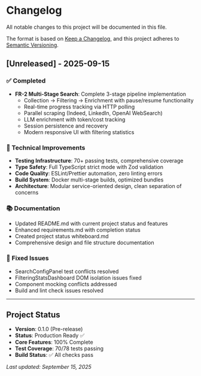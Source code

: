 # Changelog

All notable changes to this project will be documented in this file.

The format is based on [Keep a Changelog](https://keepachangelog.com/en/1.0.0/),
and this project adheres to [Semantic Versioning](https://semver.org/spec/v2.0.0.html).

## [Unreleased] - 2025-09-15

### ✅ Completed

- **FR-2 Multi-Stage Search**: Complete 3-stage pipeline implementation
  - Collection → Filtering → Enrichment with pause/resume functionality
  - Real-time progress tracking via HTTP polling
  - Parallel scraping (Indeed, LinkedIn, OpenAI WebSearch)
  - LLM enrichment with token/cost tracking
  - Session persistence and recovery
  - Modern responsive UI with filtering statistics

### 🔧 Technical Improvements

- **Testing Infrastructure**: 70+ passing tests, comprehensive coverage
- **Type Safety**: Full TypeScript strict mode with Zod validation
- **Code Quality**: ESLint/Prettier automation, zero linting errors
- **Build System**: Docker multi-stage builds, optimized bundles
- **Architecture**: Modular service-oriented design, clean separation of concerns

### 📚 Documentation

- Updated README.md with current project status and features
- Enhanced requirements.md with completion status
- Created project status whiteboard.md
- Comprehensive design and file structure documentation

### 🐛 Fixed Issues

- SearchConfigPanel test conflicts resolved
- FilteringStatsDashboard DOM isolation issues fixed
- Component mocking conflicts addressed
- Build and lint check issues resolved

---

## Project Status

- **Version**: 0.1.0 (Pre-release)
- **Status**: Production Ready ✅
- **Core Features**: 100% Complete
- **Test Coverage**: 70/78 tests passing
- **Build Status**: ✅ All checks pass

_Last updated: September 15, 2025_
